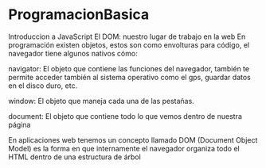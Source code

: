 # ProgramacionBasica

Introduccion a JavaScript
El DOM: nuestro lugar de trabajo en la web
En programación existen objetos, estos son como envolturas para código, el navegador tiene algunos nativos cómo:

navigator: El objeto que contiene las funciones del navegador, también te permite acceder también al sistema operativo como el gps, guardar datos en el disco duro, etc.

window: El objeto que maneja cada una de las pestañas.

document: El objeto que contiene todo lo que vemos dentro de nuestra página

En aplicaciones web tenemos un concepto llamado DOM (Document Object Model) es la forma en que internamente el navegador organiza todo el HTML dentro de una estructura de árbol
